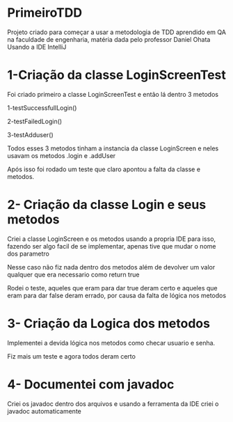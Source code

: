 # PrimeiroTDD
Projeto criado para começar a usar a metodologia de TDD aprendido em QA na faculdade de engenharia, matéria dada pelo professor Daniel Ohata
Usando a IDE IntelliJ

# 1-Criação da classe LoginScreenTest
Foi criado primeiro a classe LoginScreenTest e então lá dentro 3 metodos

1-testSuccessfullLogin()

2-testFailedLogin()

3-testAdduser()

Todos esses 3 metodos tinham a instancia da classe LoginScreen e neles usavam os metodos .login e .addUser

Após isso foi rodado um teste que claro apontou a falta da classe e metodos.

# 2- Criação da classe Login e seus metodos
Criei a classe LoginScreen e os metodos usando a propria IDE para isso, fazendo ser algo facil de se implementar, apenas tive que mudar o nome dos parametro

Nesse caso não fiz nada dentro dos metodos além de devolver um valor qualquer que era necessario como return true 

Rodei o teste, aqueles que eram para dar true deram certo e aqueles que eram para dar false deram errado, por causa da falta de lógica nos metodos

# 3- Criação da Logica dos metodos
Implementei a devida lógica nos metodos como checar usuario e senha.

Fiz mais um teste e agora todos deram certo

# 4- Documentei com javadoc
Criei os javadoc dentro dos arquivos e usando a ferramenta da IDE criei o javadoc automaticamente
